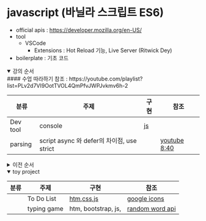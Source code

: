 # javascript (바닐라 스크립트 ES6)
+ official apis : https://developer.mozilla.org/en-US/
+ tool
    - VSCode 
        - Extensions : Hot Reload 기능, Live Server (Ritwick Dey) 
+ boilerplate : 기초 코드

<details open>
<summary>강의 순서</summary>
#### 수업 따라하기 참조 : https://youtube.com/playlist?list=PLv2d7VI9OotTVOL4QmPfvJWPJvkmv6h-2
    
|분류|주제|구현|참조|
|--|--|--|--|
|Dev tool|console|[js](./prints.js)||
|parsing|script async 와 defer의 차이점, use strict||[youtube 8:40](https://youtu.be/tJieVCgGzhs)|
</details>

<details>
<summary>이전 순서</summary>
    
|분류|주제|구현|참조|
|--|--|--|--|
|data types|var, let, const|[js](./variables/variable_type.js)||
|variable type|primative|[js](./variables/variable_type.js)|[youtube](https://youtu.be/__Zz17_5FRU)|
|variable type|string|[js](./variables/strings.js)||
|variable type|array|[js](./variables/arrays.js)||
|variable type|boolean||[youtube](https://youtu.be/SswrP0JLNGY)|
|condition|if|[js](./conditions/conditioins.js)||
|condition|for|[js](./conditions/loops.js)||
|variable type|object|[js](./variables/objects.js)|[youtube](https://youtu.be/__Zz17_5FRU)|
|function|basic, callback|[js](./functions/functions.js)|[youtube](https://youtu.be/-cAPq25P-68)|
|function|호이스팅(hoisting)|[js](./functions/functions.js)||
|function|렉시컬 스코프(Lexical Scope)|[js](./functions/functions.js)||
|function|map, filter, reduce|[js](./functions/map_filter_reduce.js)||
|function|OOP, class|[js](./functions/OOP.js)|[youtube](https://youtu.be/fU25vI0EOOk)|
|DOM|dom|[htm](./dom.html), [js](./DOM/doms.js)||
|DOM|event|[htm](./dom.html), [js](./DOM/events.js)||
|api|json|[js](./apis/jsons.js)||
|api|http|[js](./apis/apis.js)|[covid19 > Doc view](https://covid19api.com/)|
</details>

<details open>
<summary>toy project</summary>

|분류|주제|구현|참조|
|--|--|--|--|
||To Do List|[htm](./todo_list.html),[css](./css/style_01.css),[js](./todo_list.js)|[google icons](https://fonts.google.com/icons)|
||typing game|htm, bootstrap, js,|[random word api](https://www.wordsapi.com/)|
</details>
